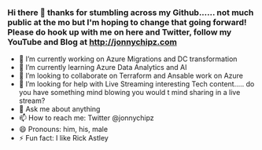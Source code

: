 ### Hi there 👋 thanks for stumbling across my Github...... not much public at the mo but I'm hoping to change that going forward! Please do hook up with me on here and Twitter, follow my YouTube and Blog at http://jonnychipz.com

- 🔭 I’m currently working on Azure Migrations and DC transformation
- 🌱 I’m currently learning Azure Data Analytics and AI
- 👯 I’m looking to collaborate on Terraform and Ansable work on Azure
- 🤔 I’m looking for help with Live Streaming interesting Tech content..... do you have something mind blowing you would t mind sharing in a live stream?
- 💬 Ask me about anything 
- 📫 How to reach me: Twitter @jonnychipz
- 😄 Pronouns: him, his, male
- ⚡ Fun fact: I like Rick Astley

